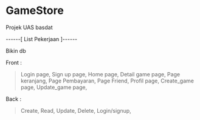 # GameStore
Projek UAS basdat

------[ List Pekerjaan ]------ 

Bikin db

Front :
> Login page,
> Sign up page,
> Home page,
> Detail game page,
> Page keranjang,
> Page Pembayaran,
> Page Friend,
> Profil page,
> Create_game page,
> Update_game page,

Back :
> Create,
> Read,
> Update,
> Delete,
> Login/signup,

